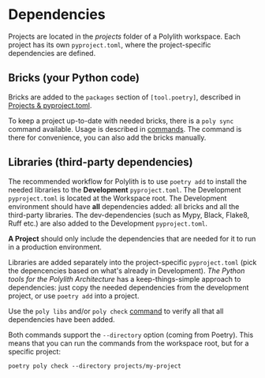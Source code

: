 # Dependencies
Projects are located in the _projects_ folder of a Polylith workspace.
Each project has its own `pyproject.toml`,
where the project-specific dependencies are defined.

## Bricks (your Python code)
Bricks are added to the `packages` section of `[tool.poetry]`,
described in [Projects & pyproject.toml](projects.md).

To keep a project up-to-date with needed bricks, there is a `poly sync` command available.
Usage is described in [commands](commands.md). The command is there for convenience, you can also add the bricks manually.

## Libraries (third-party dependencies)
The recommended workflow for Polylith is to use `poetry add` to install the needed libraries to the __Development__ `pyproject.toml`.
The Development `pyproject.toml` is located at the Workspace root.
The Development environment should have __all__ dependencies added: all bricks and all the third-party libraries.
The dev-dependencies (such as Mypy, Black, Flake8, Ruff etc.) are also added to the Development `pyproject.toml`.

__A Project__ should only include the dependencies that are needed for it to run in a production environment.

Libraries are added separately into the project-specific `pyproject.toml` (pick the depencencies based on what's already in Development). 
_The Python tools for the Polylith Architecture_ has a keep-things-simple approach to dependencies:
just copy the needed dependencies from the development project, or use `poetry add` into a project.

Use the `poly libs` and/or `poly check` [command](commands.md) to verify all that all dependencies have been added.

Both commands support the `--directory` option (coming from Poetry).
This means that you can run the commands from the workspace root, but for a specific project:

``` shell
poetry poly check --directory projects/my-project
```
